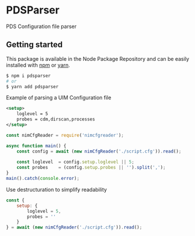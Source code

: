 # PDSParser
PDS Configuration file parser

## Getting started

This package is available in the Node Package Repository and can be easily installed with [npm](https://docs.npmjs.com/getting-started/what-is-npm) or [yarn](https://yarnpkg.com).

```bash
$ npm i pdsparser
# or
$ yarn add pdsparser
``` 

Example of parsing a UIM Configuration file

```xml
<setup>
	loglevel = 5
	probes = cdm,dirscan,processes
</setup>
```

```js
const nimCfgReader = require('nimcfgreader');

async function main() {
	const config = await (new nimCfgReader('./script.cfg')).read();
	
	const loglevel 	= config.setup.loglevel || 5;
	const probes 	= (config.setup.probes || '').split(',');
}
main().catch(console.error);
```

Use destructuration to simplify readability

```js
const {
	setup: { 
		loglevel = 5,
		probes = ''
	}
} = await (new nimCfgReader('./script.cfg')).read();
```
